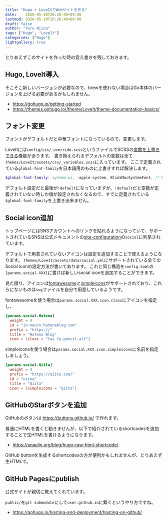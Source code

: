 ```yaml
---
title: "Hugo + LoveItでWebサイトを作る"
date:    2020-05-10T20:28:40+09:00
lastmod: 2020-05-10T20:28:40+09:00
draft: false
author: "Toru Niina"
tags: ["Hugo", "LoveIt"]
categories: ["Hugo"]
lightgallery: true
---
```


とりあえずこのサイトを作った時の覚え書きを残しておきます。

## Hugo, LoveIt導入

そこそこ新しいバージョンが必要なので、brewを使わない場合はGo本体のバージョンを上げる必要があるかもしれません。

- https://gohugo.io/getting-started
- https://themes.gohugo.io//theme/LoveIt/theme-documentation-basics/

## フォント変更

フォントがデフォルトだと中華フォントになっているので、変更します。

LoveItには`config/css/_override.scss`というファイルでSCSSの[変数を上書きできる](https://themes.gohugo.io//theme/LoveIt/theme-documentation-basics/#34-style-customization)機能があります。
書き換えられるデフォルトの変数は全て`themes/LoveIt/assets/css/_variables.scss`に入っています。
ここで定義されている`global-font-family`を日本語用のものに上書きすれば解決します。

```scss
$global-font-family: system-ui, -apple-system, BlinkMacSystemFont, /*フォント...*/ !important;
```

デフォルト設定だと最後が`!default`になっていますが、`!default`だと変数が定義されていない時しか値が設定されなくなるので、すでに定義されている`$global-font-family`を上書き出来ません。

## Social icon追加

トップページにはSNSアカウントへのリンクを貼れるようになっていて、サポートされているSNSは公式ドキュメントの[site-configuration](https://themes.gohugo.io//theme/LoveIt/theme-documentation-basics/#site-configuration)の`social`に列挙されています。

デフォルトで用意されていないアイコンは設定を追加することで使えるようになります。
`themes/LoveIt/assets/data/social.yml`にサポートされている全てのSocial iconの設定方法が書いてあります。
これと同じ構造を`config.toml`の`[params.social.XXX]`に書けば新しいsocial iconを追加することができます。

見た限り、アイコンは[fontawesome](https://fontawesome.com/)と[simpleicons](https://simpleicons.org/)がサポートされており、これらにないものは`svg`ファイルを自分で用意しているようです。

fontawesomeを使う場合は`params.social.XXX.icon.class`にアイコンを指定し、

```toml
[params.social.Hatena]
  weight = 4
  id = "in-neuro.hatenablog.com"
  prefix = "https://"
  title = "Hatena Blog"
  icon = {class = "fas fa-pencil-alt"}
```

simpleiconsを使う場合は`params.social.XXX.icon.simpleicons`に名前を指定しましょう。

```toml
[params.social.Qiita]
  weight = 4
  prefix = "https://qiita.com/"
  id = "niina"
  title = "Qiita"
  icon = {simpleicons = "qiita"}
```

## GitHubのStarボタンを追加

GitHubのボタンは https://buttons.github.io/ で作れます。

普通にHTMLを書くと動きませんが、以下で紹介されているshortcodesを追加することで生HTMLを書けるようになります。

- https://anaulin.org/blog/hugo-raw-html-shortcode/

GitHub buttonを生成するshortcodesの方が便利かもしれませんが、とりあえず生HTMLで。

## GitHub Pagesにpublish

公式サイトが親切に教えてくれています。

`public/`を`git submodule`にして`user.github.io`に繋ぐというやり方ですね。

- https://gohugo.io/hosting-and-deployment/hosting-on-github/
